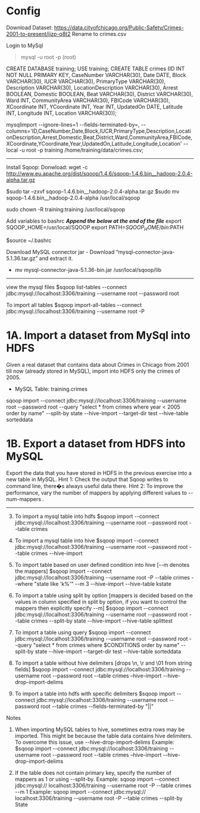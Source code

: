 # Config
Download Dataset: https://data.cityofchicago.org/Public-Safety/Crimes-2001-to-present/ijzp-q8t2
Rename to crimes.csv

Login to MySql
> mysql -u root -p (root)

 CREATE DATABASE training;
 USE training;
 CREATE TABLE crimes (ID INT NOT NULL PRIMARY KEY,
 CaseNumber VARCHAR(30),
 Date DATE,
 Block VARCHAR(30),
 IUCR VARCHAR(30),
 PrimaryType VARCHAR(30),
 Description VARCHAR(30),
 LocationDescription VARCHAR(30),
 Arrest BOOLEAN,
 Domestic BOOLEAN,
 Beat VARCHAR(30),
 District VARCHAR(30),
 Ward INT,
 CommunityArea VARCHAR(30),
 FBICode VARCHAR(30),
 XCoordinate INT,
 YCoordinate INT,
 Year INT,
 UpdatedOn DATE,
 Latitude INT,
 Longitude INT,
 Location VARCHAR(30));

 mysqlimport --ignore-lines=1 --fields-terminated-by=, --columns='ID,CaseNumber,Date,Block,IUCR,PrimaryType,Description,LocationDescription,Arrest,Domestic,Beat,District,Ward,CommunityArea,FBICode,XCoordinate,YCoordinate,Year,UpdatedOn,Latitude,Longitude,Location' --local -u root -p training /home/training/data/crimes.csv;


---

Install Sqoop:
Donwload: wget -c http://www.eu.apache.org/dist/sqoop/1.4.6/sqoop-1.4.6.bin__hadoop-2.0.4-alpha.tar.gz

$sudo tar –zxvf sqoop-1.4.6.bin__hadoop-2.0.4-alpha.tar.gz
$sudo mv sqoop-1.4.6.bin__hadoop-2.0.4-alpha /usr/local/sqoop

sudo chown -R training:training /usr/local/sqoop

Add variables to bashrc
 ***Append the below at the end of the file***
 export SQOOP_HOME=/usr/local/SQOOP
 export PATH=$SQOOP_HOME/bin:$PATH

$source ~/.bashrc

Download MySQL connector jar - Download “mysql-connector-java-5.1.36.tar.gz” and extract it.
- mv mysql-connector-java-5.1.36-bin.jar /usr/local/sqoop/lib


---

view the mysql files
$sqoop list-tables --connect jdbc:mysql://localhost:3306/training --username root --password root

To import all tables
$sqoop import-all-tables --connect jdbc:mysql://localhost:3306/training --username root -P

# 1A. Import a dataset from MySql into HDFS
Given a real dataset that contains data about Crimes in Chicago from 2001 till now (already stored in MySQL), import into HDFS only the crimes of 2005.
- MySQL Table: training.crimes

sqoop import --connect jdbc:mysql://localhost:3306/training --username root --password root --query "select * from crimes where year < 2005 order by name" --split-by state --hive-import --target-dir test --hive-table sorteddata

# 1B. Export a dataset from HDFS into MySQL
Export the data that you have stored in HDFS in the previous exercise into a new table in MySQL.
Hint 1: Check the output that Sqoop writes to command line, there�s always useful data there.
Hint 2: To improve the performance, vary the number of mappers by applying different values to --num-mappers <n>.


---------------------

3. To import a mysql table into hdfs
$sqoop import --connect jdbc:mysql://localhost:3306/training --username root --password root --table crimes

4. To import a mysql table into hive
$sqoop import --connect jdbc:mysql://localhost:3306/training --username root --password root --table crimes --hive-import

5. To import table based on user defined condition into hive  [--m denotes the mappers]
$sqoop import --connect jdbc:mysql://localhost:3306/training --username root -P --table crimes --where "state like 'k%'" --m 3 --hive-import --hive-table kstate

6. To import a table using split by option [mappers is decided based on the values in column specified in split by option, if you want to control the mappers then explicitly specify --m]
$sqoop import --connect jdbc:mysql://localhost:3306/training --username root --password root --table crimes --split-by state --hive-import --hive-table splittest

7. To import a table using query
$sqoop import --connect jdbc:mysql://localhost:3306/training --username root --password root --query "select * from crimes where \$CONDITIONS order by name" --split-by state --hive-import --target-dir test --hive-table sorteddata

8. To import a table without hive delimiters [drops \n, \r and \01 from string fields]
$sqoop import --connect jdbc:mysql://localhost:3306/training --username root --password
root --table crimes –hive-import --hive-drop-import-delims

9. To import a table into hdfs with specific delimiters
$sqoop import --connect jdbc:mysql://localhost:3306/training --username root --password root --table crimes --fields-terminated-by "||"



Notes


1. When importing MySQL tables to hive, sometimes extra rows may be imported. This might be because the table data contains hive delimiters. To overcome this issue, use --hive-drop-import-delims
Example: $sqoop import --connect jdbc:mysql://localhost:3306/training --username root --password root --table crimes –hive-import --hive-drop-import-delims

2. If the table does not contain primary key, specify the number of mappers as 1 or using --split-by.
Example: sqoop import --connect jdbc:mysql:// localhost:3306/training --username root  -P --table crimes --m 1
Example: sqoop import --connect jdbc:mysql:// localhost:3306/training --username root  -P --table crimes --split-by State

